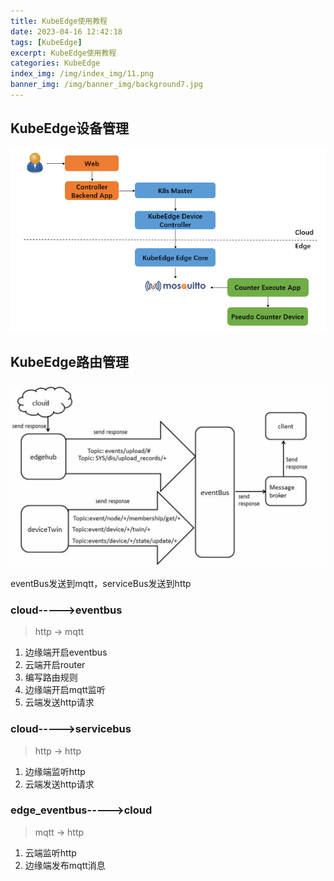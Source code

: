 ```yaml
---
title: KubeEdge使用教程
date: 2023-04-16 12:42:18
tags: [KubeEdge]
excerpt: KubeEdge使用教程
categories: KubeEdge
index_img: /img/index_img/11.png
banner_img: /img/banner_img/background7.jpg
---
```


## KubeEdge设备管理

![](https://raw.githubusercontent.com/univwang/img/master/202304161024156.png)


## KubeEdge路由管理

![](https://raw.githubusercontent.com/univwang/img/master/202304161122357.png)

eventBus发送到mqtt，serviceBus发送到http


### cloud----->eventbus

>http ->  mqtt

1. 边缘端开启eventbus
2. 云端开启router
3. 编写路由规则
4. 边缘端开启mqtt监听
5. 云端发送http请求


### cloud----->servicebus

>http -> http
1. 边缘端监听http
2. 云端发送http请求


### edge_eventbus----->cloud

> mqtt -> http

1. 云端监听http
2. 边缘端发布mqtt消息